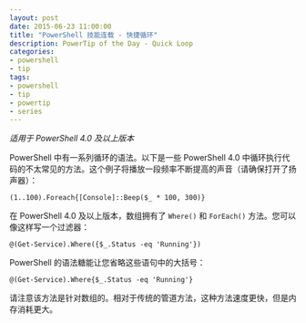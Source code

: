 ```yaml
---
layout: post
date: 2015-06-23 11:00:00
title: "PowerShell 技能连载 - 快捷循环"
description: PowerTip of the Day - Quick Loop
categories:
- powershell
- tip
tags:
- powershell
- tip
- powertip
- series
---
```

_适用于 PowerShell 4.0 及以上版本_

PowerShell 中有一系列循环的语法。以下是一些 PowerShell 4.0 中循环执行代码的不太常见的方法。这个例子将播放一段频率不断提高的声音（请确保打开了扬声器）：

    (1..100).Foreach{[Console]::Beep($_ * 100, 300)}

在 PowerShell 4.0 及以上版本，数组拥有了 `Where()` 和 `ForEach()` 方法。您可以像这样写一个过滤器：

    @(Get-Service).Where({$_.Status -eq 'Running'})

PowerShell 的语法糖能让您省略这些语句中的大括号：

    @(Get-Service).Where{$_.Status -eq 'Running'}

请注意该方法是针对数组的。相对于传统的管道方法，这种方法速度更快，但是内存消耗更大。

<!--本文国际来源：[Quick Loop](http://community.idera.com/powershell/powertips/b/tips/posts/quick-loop)-->
